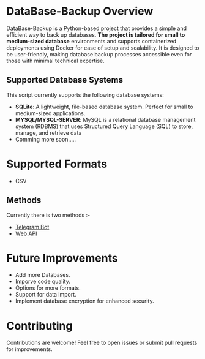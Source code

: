 # DataBase-Backup Overview 
DataBase-Backup is a Python-based project that provides a simple and efficient way to back up databases.
<b>The project is tailored for small to medium-sized database</b> environments and supports containerized deployments using Docker for ease of setup and scalability. It is designed to be user-friendly, making database backup processes accessible even for those with minimal technical expertise.

## Supported Database Systems

This script currently supports the following database systems:

- **SQLite**: A lightweight, file-based database system. Perfect for small to medium-sized applications.
- **MYSQL/MYSQL-SERVER**: MySQL is a relational database management system (RDBMS) that uses Structured Query Language (SQL) to store, manage, and retrieve data
- Comming more soon.....
 
# Supported Formats
 - CSV

## Methods
Currently there is two methods :-
- [Telegram Bot](Telegram/README.md)
- [Web API](API/README.md)
  
# Future Improvements
- Add more Databases.
- Imporve code quality.
- Options for more formats.
- Support for data import.
- Implement database encryption for enhanced security.

# Contributing

Contributions are welcome! Feel free to open issues or submit pull requests for improvements.

